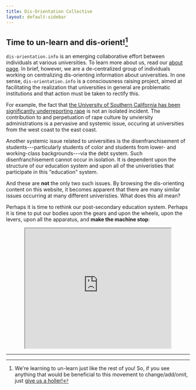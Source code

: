 ```yaml
---
title: Dis-Orientation Collective
layout: default-sidebar
---
```


## Time to un-learn and dis-orient![^1]

`dis-orientation.info` is an emerging collaborative effort between individuals at various universities. To learn more about us, read our [about page][about]. In brief, however, we are a de-centralized group of individuals working on centralizing dis-orienting information about universities. In one sense, `dis-orientation.info` is a consciousness raising project, aimed at facilitating the realization that universities in general are problematic institutions and that action must be taken to rectify this.

For example, the fact that [the University of Southern California has been significantly underreporting rape][USCrape] is not an isolated incident. The contribution to and perpetuation of rape culture by unviersity administrations is a pervasive and systemic issue, occuring at universities from the west coast to the east coast.

Another systemic issue related to universities is the disenfranchisement of students---particularly students of color and students from lower- and working-class backgrounds---via the debt system. Such disenfranchisement cannot occur in isolation. It is dependent upon the structure of our education system and upon all of the univeristies that participate in this "education" system.

And these are **not** the only two such issues. By browsing the dis-orienting content on this website, it becomes apparent that there are  many similar issues occurring at many different univeristies. What does this all mean?

Perhaps it is time to rethink our post-secondary education system. Perhaps it is time to put our bodies upon the gears and upon the wheels, upon the levers, upon all the apparatus, and **make the machine stop**:

<iframe width="400" height="329" style="display:block;margin:0 auto;" src="http://www.youtube.com/embed/PhFvZRT7Ds0"></iframe>

* * *

[^1]: We're learning to un-learn just like the rest of you! So, if you see anything that would be beneficial to this movement to change/add/omit, just [give us a holler!][contact]

[about]: http://dis-orientation.info/about/
[contact]: http://dis-orientation.info/contact/
[USCrape]: http://articles.latimes.com/2013/oct/07/local/la-me-college-assaults-20131008